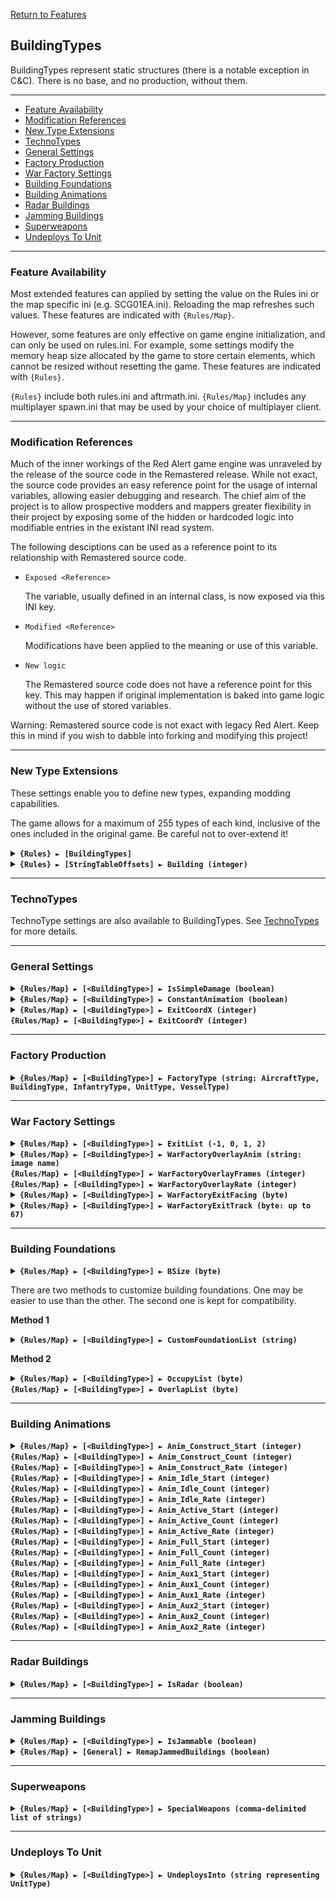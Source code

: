 [Return to Features](./features.md)

## BuildingTypes

BuildingTypes represent static structures (there is a notable exception in C&C). There is no base, and no production, without them.

-------

 - [Feature Availability](#feature-availability)
 - [Modification References](#modification-references) 
 - [New Type Extensions](#new-type-extensions) 
 - [TechnoTypes](#technotypes) 
 - [General Settings](#general-settings) 
 - [Factory Production](#factory-production)
 - [War Factory Settings](#war-factory-settings)
 - [Building Foundations](#building-foundations)
 - [Building Animations](#building-animations) 
 - [Radar Buildings](#radar-buildings) 
 - [Jamming Buildings](#jamming-buildings) 
 - [Superweapons](#superweapons) 
 - [Undeploys To Unit](#undeploys-to-unit) 


-------

### Feature Availability

Most extended features can applied by setting the value on the Rules ini or the map specific ini (e.g. SCG01EA.ini). Reloading the map refreshes such values. These features are indicated with `{Rules/Map}`.

However, some features are only effective on game engine initialization, and can only be used on rules.ini. For example, some settings modify the memory heap size allocated by the game to store certain elements, which cannot be resized without resetting the game. These features are indicated with `{Rules}`.

`{Rules}` include both rules.ini and aftrmath.ini. `{Rules/Map}` includes any multiplayer spawn.ini that may be used by your choice of multiplayer client.

-------

### Modification References

Much of the inner workings of the Red Alert game engine was unraveled by the release of the source code in the Remastered release. While not exact, the source code provides an easy reference point for the usage of internal variables, allowing easier debugging and research. The chief aim of the project is to allow prospective modders and mappers greater flexibility in their project by exposing some of the hidden or hardcoded logic into modifiable entries in the existant INI read system.

The following desciptions can be used as a reference point to its relationship with Remastered source code.

 - ```Exposed <Reference>```
   
   The variable, usually defined in an internal class, is now exposed via this INI key.

 - ```Modified <Reference>```
   
   Modifications have been applied to the meaning or use of this variable.

 - ```New logic```

   The Remastered source code does not have a reference point for this key. This may happen if original implementation is baked into game logic without the use of stored variables.

Warning: Remastered source code is not exact with legacy Red Alert. Keep this in mind if you wish to dabble into forking and modifying this project!

-------

### New Type Extensions

These settings enable you to define new types, expanding modding capabilities.

The game allows for a maximum of 255 types of each kind, inclusive of the ones included in the original game. Be careful not to over-extend it!

<details>
  <summary><b><code>{Rules} ► [BuildingTypes]</code></b></summary>

```New logic```
  
This section carries a zero-based list of IDs to be recognized as new BuildingType.

Care must be taken that the list keys follow the zero-based index exactly. Duplicate keys (e.g. two '0='), or missing keys, may crash the game at boot. The requirement for strict ordering may change in the future.

Example as follows:

```ini
[BuildingTypes]
0=COMM
1=EYE
```

</details>

<details>
  <summary><b><code>{Rules} ► [StringTableOffsets] ► Building (integer)</code></b></summary>

```New logic```
  
The `Name` entries can be used to set the names of objects, but is limited to 30 across all instances before the game crashes. Instead, it is recommended to utilize `CONQUER.ENG` and its language counterparts to supply these names.

This specifies the string entry location within `CONQUER.ENG` of new technotype entries. The index used is denoted by [Type] + [index in the new types section] + 1.

For example, if `[StringTableOffsets] ► Building` is set to 400 and `[BuildingTypes] ► 2` is set to ATWR, then the string table entry for `[ATWR]` is 400 + 2 + 1 = **403**

Ensure that `CONQUER.ENG` has sufficient entries, as attempting to read a missing entry will crash the game when hovering over the affected unit.

Do not create entries that exceed 1000 as the game will route to `DEBUG.ENG` instead, which for now is beyond the scope of the project.

If not defined, or set to -1, all additional building types will default their names to the 'Civilian Building' text entry.

</details>

-------

### TechnoTypes

TechnoType settings are also available to BuildingTypes. See [TechnoTypes](./technotypes.md) for more details.

-------

### General Settings

<details>
  <summary><b><code>{Rules/Map} ► [&lt;BuildingType&gt;] ► IsSimpleDamage (boolean)</code></b></summary>
  
```Exposed BuildingTypeClass->IsSimpleDamage```

In Tiberium Dawn, this was used for the oil pump to determine the damaged frames. This appears to be obsolete and unused by the game code, in favour for customizable anim frames.

</details>

<details>
  <summary><b><code>{Rules/Map} ► [&lt;BuildingType&gt;] ► ConstantAnimation (boolean)</code></b></summary>

```Exposed BuildingTypeClass->IsRegulated```

Determines if the building plays its animation throughout its operation. The building will always play its animation for the Construction stage no matter the value of this setting.

</details>

<details>
  <summary>
    <b><code>{Rules/Map} ► [&lt;BuildingType&gt;] ► ExitCoordX (integer)</code></b><br>
    <b><code>{Rules/Map} ► [&lt;BuildingType&gt;] ► ExitCoordY (integer)</code></b>
  </summary>

```Exposed BuildingTypeClass->ExitCoordinate```

Determines the exit coordinates, in leptons, from the top-left corner of the building.

</details>

-------

### Factory Production

<details>
  <summary><b><code>{Rules/Map} ► [&lt;BuildingType&gt;] ► FactoryType (string: AircraftType, BuildingType, InfantryType, UnitType, VesselType)</code></b></summary>

```Exposed BuildingTypeClass->ToBuild```

Determines if the building is a factory for a certain techno class. If BuildingType is used, the building will also play its Active animation (if defined) when a building is constructed and this building is the primary building.

Note: *The Map Trigger Event [Destroyed, All Factories] as well as the AI Fire Sale check does not check for FactoryType. But checks for the PrerequisiteType= attribute. See [TechnoTypes ► Prerequisite System](./technotypes.md#prerequisite-system).*

</details>

-------

### War Factory Settings

<details>
  <summary><b><code>{Rules/Map} ► [&lt;BuildingType&gt;] ► ExitList (-1, 0, 1, 2) </code></b></summary>

```Exposed BuildingTypeClass->ExitList```

Determines the exit destinations of an object produced from this building. Units created will attempt to move to these locations. Infantry and vehicles will attempt to scatter from these locations to make way for newly built units. The following values are supported:

 > -1 = No exit list\
 > 0 = Units exit the factory like it is leaving a Barracks\
 > 1 = Units exit the factory like it is leaving a Naval Yard or Sub Pen\
 > 2 = Units exit the factory like it is leaving a War Factory\
 > 3 = Units exit the factory like it is leaving a C&C Hand of Nod\
 > 4 = Units exit the factory like it is leaving a C&C Weapons Factory\
 > 5 = Units exit the factory like it is leaving a C&C Nod Airstrip

</details>

<details>
  <summary>
    <b><code>{Rules/Map} ► [&lt;BuildingType&gt;] ► WarFactoryOverlayAnim (string: image name)</code></b><br>
    <b><code>{Rules/Map} ► [&lt;BuildingType&gt;] ► WarFactoryOverlayFrames (integer)</code></b><br>
    <b><code>{Rules/Map} ► [&lt;BuildingType&gt;] ► WarFactoryOverlayRate (integer)</code></b>
  </summary>

```New Logic```

If defined on a building with `FactoryType = UnitType`, overrides the factory door overlay as well as its animation sequence. This sequence plays as the War Factory. This can be used to implement the opening doors of different war factories, as they are rendered abov the unit. Defaults to the default War Factory door animation parameters (WEAP2) for the War Factory and its fake counterpart, none (no animation) otherwise. If the animation does not exist, use default.

</details>

<details>
  <summary><b><code>{Rules/Map} ► [&lt;BuildingType&gt;] ► WarFactoryExitFacing (byte) </code></b></summary>

```New Logic```

If defined on a building with `FactoryType = UnitType`, overrides the starting rotation of the unit being ejected from the factory. This can be used to emulate the slightly offset angle used by the C&C GDI Weapons Factory. Defaults to 128, which is facing directly south.

</details>

<details>
  <summary><b><code>{Rules/Map} ► [&lt;BuildingType&gt;] ► WarFactoryExitTrack (byte: up to 67) </code></b></summary>

```New Logic```

If defined on a building with `FactoryType = UnitType`, overrides the initial fixed movement track of the unit being ejected from the factory. Generally, a unit on a track cannot be redirected until the movement is over. Defaults to 66, which is the default exit track for War Factory.

A new unit exit track (ID 67) has been created to emulate the exit track used by the C&C GDI Weapons Factory. The available tracks are:

 > 0-63: Unit locomotion and rotation along the 8 directions\
 > 64: C&C Harvester docking to Refinery track (unused in RA1)\
 > 65: C&C Harvester undocking from Refinery track (unused in RA1)\
 > 66: Default War Factory exit track\
 > 67: Emulated C&C GDI Weapons Factory exit track (new)

</details>

-------

### Building Foundations

<details>
  <summary><b><code>{Rules/Map} ► [&lt;BuildingType&gt;] ► BSize (byte) </code></b></summary>

```Exposed BuildingTypeClass->BSize```

Determines the size occupied by this building, not inclusive of the bib. This affects the placement of the image, but not the cells the building occupies. The following values are supported:

 > 0 = 1x1 (most base defenses)\
 > 1 = 2x1 (SAM Site)\
 > 2 = 1x2 (Tesla Coil, Gap Generator)\
 > 3 = 2x2 (Power Plant, Chronosphere)\
 > 4 = 2x3 (C&C Hand of Nod)\
 > 5 = 3x2 (War Factory, Airfield)\
 > 6 = 3x3 (Adv. Power Plant, Refinery)\
 > 7 = 4x2 (C&C Airfield)\
 > 8 = 5x5 

</details>

There are two methods to customize building foundations. One may be easier to use than the other. The second one is kept for compatibility.

**Method 1**

<details>
  <summary><b><code>{Rules/Map} ► [&lt;BuildingType&gt;] ► CustomFoundationList (string)</code></b></summary>

```New Logic```

Determines the combined occupy and visual overlap foundations for this building. Takes in a sequence of characters to move the cursor and build the foundation list.
Up to 32 cells can be supported this way. Exceeding 32 cells may result in undefined behaviour.

The following characters are supported. Note that they are case sensitive.

 >The marking cursor starts at position (0,0), normally the top-left cell of the building\
 >\
 > The first row is aligned to the top of the image\
 > X denotes occupied, - denotes clear\
 > Example: A 2x3 grid is XXX|XXX\
 > Example: A 2x2 grid occupying one row above the image and the first row of the image is SXX|XX\
 >\
 > 'S' -> advances the cursor to the 1st column of the row above. This can be used to begin the sequence at the row above the  building's top-left corner (e.g. SAM Sites)\
 > '-' -> advances the cursor to the right\
 > 'X' -> marks the current location as (impassable) placement foundation, then advances the cursor to the right\
 > 'O' -> marks the current location as overlay tile (not part of the building foundation, but part of the object's refresh area, then advances the cursor to the right\
 > '|' -> marks a new line. advances the cursor to the 1st column of the row below\
 > Any other character terminates the sequence

</details>

**Method 2**

<details>
  <summary>
    <b><code>{Rules/Map} ► [&lt;BuildingType&gt;] ► OccupyList (byte)</code></b><br>
    <b><code>{Rules/Map} ► [&lt;BuildingType&gt;] ► OverlapList (byte)</code></b>
  </summary>

```Exposed BuildingTypeClass->OccupyList```\
```Exposed BuildingTypeClass->OverlapList```

Determines the combinations of cells occupied by this building. The `OccupyList` determines cells that are not passable to ground units and is combined with the bib to determine the building outline for placement.

The `OverlapList` determines cells that are passable to ground units, and is used for proper image rendering.

The following values for both entries are supported. *Note that this syntax is experimental and is subject to change*:

 > Syntax: [S(row above the image)][first row][second row][third row]...\
 >\
 > The first row is aligned to the top of the image\
 > X denotes occupied, - denotes clear\
 > Example: A 2x3 grid is [XXX][XXX]\
 > Example: A 2x2 grid occupying one row above the image and the first row of the image is [SXX][XX]\
 >\
 > -1 = []\
 > 0 = [X]\
 > 1 = [-][X]\
 > 2 = [X][X]\
 > 3 = [-X]\
 > 4 = [XX]\
 > 5 = [XXX]\
 > 6 = [--][XX]\
 > 7 = [-X][-X]\
 > 8 = [-X][XX]\
 > 9 = [X-][XX] (occupy list for the C&C Power Plant)\
 > 10 = [XX][-X]\
 > 11 = [XX][XX]\
 > 12 = [XXX][XXX]\
 > 13 = [XXXX][XXXX]\
 > 14 = [---][XXX][XXX] (occupy list for the Advanced Power Plant)\
 > 15 = [-X-][XXX][X--] (occupy list for the Refinery)\
 > 16 = [-X-][XXX][--X] (occupy list for C&C Refinery)\
 > 17 = [X-X][---][-XX] (overlap list for the Refinery)\
 > 18 = [X-X][---][XX-] (overlap list for C&C Refinery)\
 > 19 = [-X-][XXX][-X-] (occupy list for the Service Depot)\
 > 20 = [X-X][---][X-X] (overlap list for the Service Depot)\
 > 21 = [XXX][XXX][XXX]\
 > 22 = [SXX] (overlap list used for sam sites, to prevent graphical issues with the firing animation)\
 > 23 = [SXXX]\
 > 24 = [SXX][--][X-][XX]\
 > 25 = [SXXX][---][---][XXX]\
 > 26 = [---][XXX][-XX]\
 > 27 = [XXX][---][X--]\
 > 28 = [--][XX][-X] (occupy list for the C&C Hand of Nod)\
 > 29 = [SXX][--][--][XX]\
 > 30 = [--][XX][XX]

</details>

-------

### Building Animations

<details>
  <summary>
    <b><code>{Rules/Map} ► [&lt;BuildingType&gt;] ► Anim_Construct_Start (integer)</code></b><br>
    <b><code>{Rules/Map} ► [&lt;BuildingType&gt;] ► Anim_Construct_Count (integer)</code></b><br>
    <b><code>{Rules/Map} ► [&lt;BuildingType&gt;] ► Anim_Construct_Rate (integer)</code></b><br>
    <b><code>{Rules/Map} ► [&lt;BuildingType&gt;] ► Anim_Idle_Start (integer)</code></b><br>
    <b><code>{Rules/Map} ► [&lt;BuildingType&gt;] ► Anim_Idle_Count (integer)</code></b><br>
    <b><code>{Rules/Map} ► [&lt;BuildingType&gt;] ► Anim_Idle_Rate (integer)</code></b><br>
    <b><code>{Rules/Map} ► [&lt;BuildingType&gt;] ► Anim_Active_Start (integer)</code></b><br>
    <b><code>{Rules/Map} ► [&lt;BuildingType&gt;] ► Anim_Active_Count (integer)</code></b><br>
    <b><code>{Rules/Map} ► [&lt;BuildingType&gt;] ► Anim_Active_Rate (integer)</code></b><br>
    <b><code>{Rules/Map} ► [&lt;BuildingType&gt;] ► Anim_Full_Start (integer)</code></b><br>
    <b><code>{Rules/Map} ► [&lt;BuildingType&gt;] ► Anim_Full_Count (integer)</code></b><br>
    <b><code>{Rules/Map} ► [&lt;BuildingType&gt;] ► Anim_Full_Rate (integer)</code></b><br>
    <b><code>{Rules/Map} ► [&lt;BuildingType&gt;] ► Anim_Aux1_Start (integer)</code></b><br>
    <b><code>{Rules/Map} ► [&lt;BuildingType&gt;] ► Anim_Aux1_Count (integer)</code></b><br>
    <b><code>{Rules/Map} ► [&lt;BuildingType&gt;] ► Anim_Aux1_Rate (integer)</code></b><br>
    <b><code>{Rules/Map} ► [&lt;BuildingType&gt;] ► Anim_Aux2_Start (integer)</code></b><br>
    <b><code>{Rules/Map} ► [&lt;BuildingType&gt;] ► Anim_Aux2_Count (integer)</code></b><br>
    <b><code>{Rules/Map} ► [&lt;BuildingType&gt;] ► Anim_Aux2_Rate (integer)</code></b>
  </summary>

```Exposed BuildingTypeClass->Anims[BSTATE_COUNT]```

Determines the animation settings for each stage of the building. The three options for each stage are as follows:

 - **Start** : The frame index within the shp file to use as the first frame of this stage

 - **Count** : The number of frames used in this stage, some stages may loop back to Start after the last frame is reached.

 - **Rate** : The number of in-game frames to pass before rendering the next animation frame.

The stages are as follows:

 - **Construct**: The build-up animation. The deconstruction animation is the reverse of this animation.

 - **Idle**: The idle animation. Use with `ConstantAnimation` to allow idle animation, such as the rotating radar dish for C&C-style communication centers.

 - **Active**: The active animation. Used by various buildings, such as Chronosphere discharging, Construction Yard handling materials, and the Service Depot repair animation.

 - **Full**: Used only by the C&C Refinery when docked with a Harvester. Has no use in Red Alert.

 - **Aux1, Aux2**: Alternative sequences, used only by the Missile Silo. The Missile Silo uses **Active** for its door opening animation, **Aux1** for the launch, and **Aux2** for the closing of the door.

</details>

-------

### Radar Buildings

<details>
  <summary><b><code>{Rules/Map} ► [&lt;BuildingType&gt;] ► IsRadar (boolean)</code></b></summary>

```New Logic```

Allows a building to provide Radar capabilities to the player, given sufficient power. If combined with `IsJammable=true`, will also generate the static jam effect when a jammer unit is close to it.

</details>

-------

### Jamming Buildings

<details>
  <summary><b><code>{Rules/Map} ► [&lt;BuildingType&gt;] ► IsJammable (boolean)</code></b></summary>

```New Logic```

If set to true, has the following effects:
 - If the building provides radar, and the player as no other active/unjammed radar, wipes the radar screen with static
 - If the building has a weapon, it will be unable to fire.

</details>

<details>
  <summary><b><code>{Rules/Map} ► [General] ► RemapJammedBuildings (boolean)</code></b></summary>

```New Logic```

Remaps jammed buildings using the Shade remap.

</details>

-------

### Superweapons

<details>
  <summary><b><code>{Rules/Map} ► [&lt;BuildingType&gt;] ► SpecialWeapons (comma-delimited list of strings)</code></b></summary>

```New Logic```

Determines the Special Weapons that may be fired by this building. Note that some buildings require some animations to be enabled for the special weapon to work properly. Global overrides, such the Nuke being a fluke below TechLevel=10, still apply.

For a building with existing special weapons, they can be overriden (not appended) if SpecialWeapons is defined in ini.

The list of supported SpecialWeapons are:

> SONARPULSE, the sonar pulse. SpecialWeapons= has no affect due to the special spy requirements.\
> NUCLEARBOMB, the nuke. Requires the building to have the animations ACTIVE, AUX1 and AUX2 to create the actual Nuke.\
> CHRONOSPHERE, the chrono warp.\
> PARABOMB, the parabomb.\
> PARAINFANTRY, the paradrop.\
> SPYPLANE, the spy plane.\
> IRONCURTAIN, the iron curtain effect.\
> GPS, the satellite launch. Creates a GPS satellite animation at launch, which may look weird depending on the building you hook into

For example, `SpecialWeapons=GPS,SPYPLANE` grants both spy plane and GPS special powers while the building remains standing.

</details>

-------

### Undeploys To Unit

<details>
  <summary><b><code>{Rules/Map} ► [&lt;BuildingType&gt;] ► UndeploysInto (string representing UnitType)</code></b></summary>

```New logic```

Allows the building to repack into the indicated unit. The controls to undeploy is the same as repacking an Construction Yard - give the building a move command.

The created building will be offset at the cell +1,+1 (directly south-east) from the building's top right cell This may change in the future towards an automatic centering.

</details>

